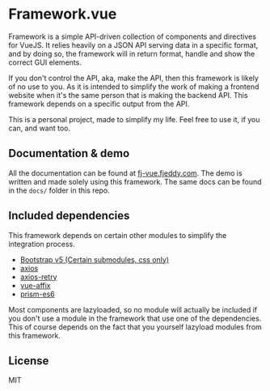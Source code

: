 # Framework.vue
Framework is a simple API-driven collection of components and directives for VueJS. It relies heavily on a JSON API serving data in a specific format, and by doing so, the framework will in return format, handle and show the correct GUI elements.

If you don't control the API, aka, make the API, then this framework is likely of no use to you. As it is intended to simplify the work of making a frontend website when it's the same person that is making the backend API. This framework depends on a specific output from the API.

This is a personal project, made to simplify my life. Feel free to use it, if you can, and want too.

## Documentation & demo
All the documentation can be found at [fj-vue.fjeddy.com](https://fj-vue.fjeddy.com/). The demo is written and made solely using this framework. The same docs can be found in the `docs/` folder in this repo.

## Included dependencies
This framework depends on certain other modules to simplify the integration process.

* [Bootstrap v5 (Certain submodules, css only)](https://github.com/twbs/bootstrap)
* [axios](https://github.com/axios/axios)
* [axios-retry](https://github.com/softonic/axios-retry)
* [vue-affix](https://github.com/eddiemf/vue-affix)
* [prism-es6](https://github.com/elisiondesign/prism-es6)

Most components are lazyloaded, so no module will actually be included if you
don't use a module in the framework that use one of the dependencies. This of course
depends on the fact that you yourself lazyload modules from this framework.

## License
MIT
